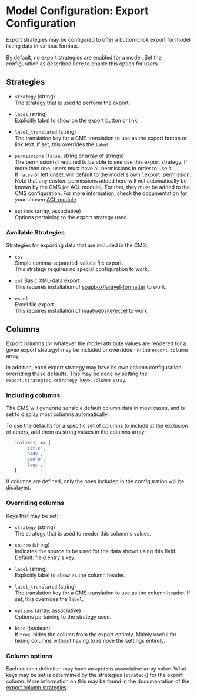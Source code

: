 # Model Configuration: Export Configuration

Export strategies may be configured to offer a button-click export for model listing data in various formats.

By default, no export strategies are enabled for a model. 
Set the configuration as described here to enable this option for users. 


## Strategies

- `strategy` (string)  
    The strategy that is used to perform the export.

- `label` (string)  
    Explicitly label to show on the export button or link.
        
- `label_translated` (string)  
    The translation key for a CMS translation to use as the export button or link text.
    If set, this overrides the `label`.

- `permissions` (`false`, string or array of strings)  
    The permission(s) required to be able to see use this export strategy.
    If more than one, users must have all permissions in order to use it.  
    If `false` or left unset, will default to the model's own '.export' permission.  
    Note that any *custom* permissions added here will not automatically be known by the CMS (or ACL module). For that, they must be added to the CMS configuration. For more information, check the documentation for your chosen [ACL module](https://github.com/czim/laravel-cms-acl-module).
    
- `options` (array, associative)  
    Options pertaining to the export strategy used.


### Available Strategies

Strategies for exporting data that are included in the CMS:

- `csv`  
    Simple comma-separated-values file export.  
    This strategy requires no special configuration to work.
    
- `xml`
    Basic XML-data export.  
    This requires installation of [soapbox/laravel-formatter](https://github.com/SoapBox/laravel-formatter) to work.
    
- `excel`  
    Excel file export.  
    This requires installation of [maatwebsite/excel](https://github.com/Maatwebsite/Laravel-Excel) to work.
  


## Columns

Export columns (or whatever the model attribute values are rendered for a given export strategy) may be included or overridden in the `export.columns` array.

In addition, each export strategy may have its own column configuration, overriding these defaults. 
This may be done by setting the `export.strategies.<strategy key>.columns` array.
 

### Including columns

The CMS will generate sensible default column data in most cases, and is set to display most columns automatically.

To use the defaults for a specific set of columns to include at the exclusion of others, add them as string values in the columns array:
 
 ```php
    'columns' => [
        'title',
        'body',
        'genre',
        'tags',
    ]
 ```

If columns are defined, only the ones included in the configuration will be displayed.
 

### Overriding columns

Keys that may be set:

- `strategy` (string)  
    The strategy that is used to render this column's values.

- `source` (string)  
    Indicates the source to be used for the data shown using this field. Default: field entry's key.

- `label` (string)  
    Explicitly label to show as the column header.
        
- `label_translated` (string)  
    The translation key for a CMS translation to use as the column header.
    If set, this overrides the `label`.

- `options` (array, associative)  
    Options pertaining to the strategy used.

- `hide` (boolean)  
    If `true`, hides the column from the export entirely.
    Mainly useful for hiding columns without having to remove the settings entirely.
    

### Column options

Each column definition may have an `options` associative array value.
What keys may be set is determined by the strategies (`strategy`) for the export column.
More information on this may be found in the documentation of the [export column strategies](../ExportColumnStrategyReference.md).
